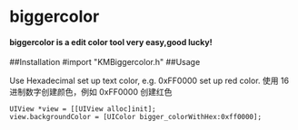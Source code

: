 # biggercolor
#### biggercolor is a edit color tool very easy,good lucky!
##Installation
    #import "KMBiggercolor.h"
##Usage

Use Hexadecimal set up text color, e.g. 0xFF0000 set up red color.
使用 16 进制数字创建颜色，例如 0xFF0000 创建红色

    UIView *view = [[UIView alloc]init];
    view.backgroundColor = [UIColor bigger_colorWithHex:0xff0000];
